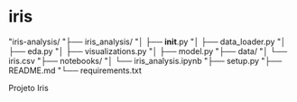 # iris
"iris-analysis/
"├── iris_analysis/
"│   ├── __init__.py
"│   ├── data_loader.py
"│   ├── eda.py
"│   ├── visualizations.py
"│   ├── model.py
"├── data/
"│   └── iris.csv
"├── notebooks/
"│   └── iris_analysis.ipynb
"├── setup.py
"├── README.md
"└── requirements.txt

Projeto Iris
